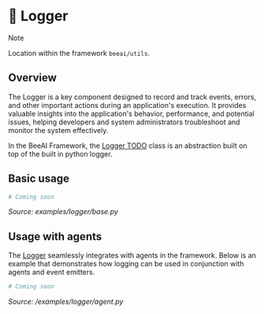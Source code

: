 # 📝 Logger

> [!NOTE]
>
> Location within the framework `beeai/utils`.

## Overview 

The Logger is a key component designed to record and track events, errors, and other important actions during an application's execution. It provides valuable insights into the application's behavior, performance, and potential issues, helping developers and system administrators troubleshoot and monitor the system effectively.

In the BeeAI Framework, the [Logger TODO]() class is an abstraction built on top of the built in python logger.

## Basic usage

```py
# Coming soon
```

_Source: examples/logger/base.py_

## Usage with agents

The [Logger](/beeai/logger/logger.py) seamlessly integrates with agents in the framework. Below is an example that demonstrates how logging can be used in conjunction with agents and event emitters.

```py
# Coming soon
```

_Source: /examples/logger/agent.py_